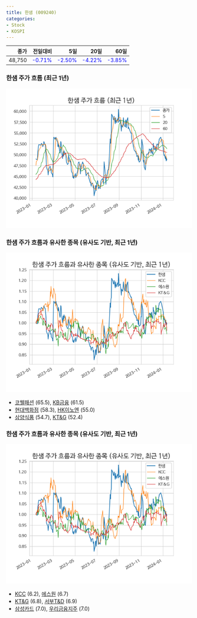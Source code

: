 ```yaml
---
title: 한샘 (009240)
categories:
- Stock
- KOSPI
---
```


|종가|전일대비|5일|20일|60일|
|---:|-------:|--:|---:|---:|
|48,750|<span style="color: blue">-0.71%</span>|<span style="color: blue">-2.50%</span>|<span style="color: blue">-4.22%</span>|<span style="color: blue">-3.85%</span>|

<!-- more -->
### 한샘 주가 흐름 (최근 1년)
![009240](/assets/images/stock/009240.png)


### 한샘 주가 흐름과 유사한 종목 (유사도 기반, 최근 1년)
![009240](/assets/images/stock/009240_sim.png)

- [코웰패션](/033290/) (65.5), [KB금융](/105560/) (61.5)
- [현대백화점](/069960/) (58.3), [HK이노엔](/195940/) (55.0)
- [삼양식품](/003230/) (54.7), [KT&G](/033780/) (52.4)


### 한샘 주가 흐름과 유사한 종목 (유사도 기반, 최근 1년)
![009240](/assets/images/stock/009240_sim.png)

- [KCC](/002380/) (6.2), [에스원](/012750/) (6.7)
- [KT&G](/033780/) (6.8), [서부T&D](/006730/) (6.9)
- [삼성카드](/029780/) (7.0), [우리금융지주](/316140/) (7.0)